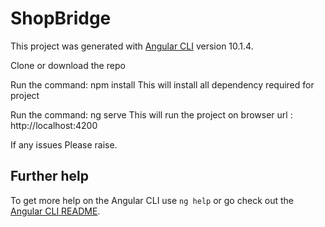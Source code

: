 # ShopBridge

This project was generated with [Angular CLI](https://github.com/angular/angular-cli) version 10.1.4.

Clone or download the repo

Run the command: npm install This will install all dependency required for project

Run the command: ng serve This will run the project on browser url : http://localhost:4200

If any issues Please raise.

## Further help

To get more help on the Angular CLI use `ng help` or go check out the [Angular CLI README](https://github.com/angular/angular-cli/blob/master/README.md).
